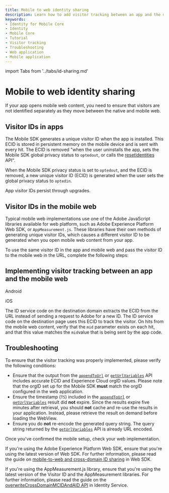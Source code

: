 ```yaml
---
title: Mobile to web identity sharing
description: Learn how to add visitor tracking between an app and the mobile web.
keywords:
- Identity for Mobile Core
- Identity
- Mobile Core
- Tutorial
- Visitor tracking
- Troubleshooting
- Web application
- Mobile application
---
```


import Tabs from '../tabs/id-sharing.md'

# Mobile to web identity sharing

If your app opens mobile web content, you need to ensure that visitors are not identified separately as they move between the native and mobile web.

## Visitor IDs in apps

The Mobile SDK generates a unique visitor ID when the app is installed. This ECID is stored in persistent memory on the mobile device and is sent with every hit. The ECID is removed "when the user uninstalls the app, sets the Mobile SDK global privacy status to `optedout`, or calls the [resetIdentities](../api-reference/#resetidentities) API".

<InlineAlert variant="info" slots="text"/>

When the Mobile SDK privacy status is set to `optedout`, and the ECID is removed, a new unique visitor ID (ECID) is generated when the user sets the global privacy status to `optedin`.

<InlineAlert variant="info" slots="text"/>

App visitor IDs persist through upgrades.

## Visitor IDs in the mobile web

Typical mobile web implementations use one of the Adobe JavaScript libraries available for web platform, such as Adobe Experience Platform Web SDK, or `AppMeasurement.js`. These libraries have their own methods of generating unique visitor IDs, which causes a different visitor ID to be generated when you open mobile web content from your app.

To use the same visitor ID in the app and mobile web and pass the visitor ID to the mobile web in the URL, complete the following steps:

## Implementing visitor tracking between an app and the mobile web

<TabsBlock orientation="horizontal" slots="heading, content" repeat="2"/>

Android

<Tabs query="platform=android&task=implement"/>

iOS

<Tabs query="platform=ios&task=implement"/>

<!--- React Native

<Tabs query="platform=react-native&task=implement"/>

Flutter

<Tabs query="platform=flutter&task=implement"/> --->

The ID service code on the destination domain extracts the ECID from the URL instead of sending a request to Adobe for a new ID. The ID service code on the destination page uses this ECID to track the visitor. On hits from the mobile web content, verify that the `mid` parameter exists on each hit, and that this value matches the `mid`value that is being sent by the app code.

## Troubleshooting

To ensure that the visitor tracking was properly implemented, please verify the following conditions:

* Ensure that the output from the [`appendToUrl`](../api-reference.md#appendtourl--appendvisitorinfoforurl) or [`getUrlVariables`](../api-reference.md#geturlvariables) API includes accurate ECID and Experience Cloud orgID values. Please note that the orgID set up for the Mobile SDK **must** match the orgID configured in the web application.
* Ensure the timestamp (`TS`) included in the [`appendToUrl`](../api-reference.md#appendtourl--appendvisitorinfoforurl) or [`getUrlVariables`](../api-reference.md#geturlvariables) result did **not** expire. Since the results expire five minutes after retrieval, you should **not** cache and re-use the results in your application. Instead, please retrieve the result on demand before loading the WebView.
* Ensure you do **not** re-encode the generated query string. The query string returned by the [`getUrlVariables`](../api-reference.md#geturlvariables) API is already URL encoded.
  
Once you've confirmed the mobile setup, check your web implementation.

If you're using the Adobe Experience Platform Web SDK, ensure that you're using the latest version of Web SDK. For further information, please read the guide on [mobile-to-web and cross-domain ID sharing](https://experienceleague.adobe.com/en/docs/experience-platform/web-sdk/identity/id-sharing) in Web SDK.

If you're using the AppMeasurement.js library, ensure that you're using the latest version of the Visitor ID and the AppMeasurement libraries. For further information, please read the guide on the [overwriteCrossDomainMCIDAndAID API](https://experienceleague.adobe.com/en/docs/id-service/using/id-service-api/configurations/overwrite-visitor-id) in Identity Service.
